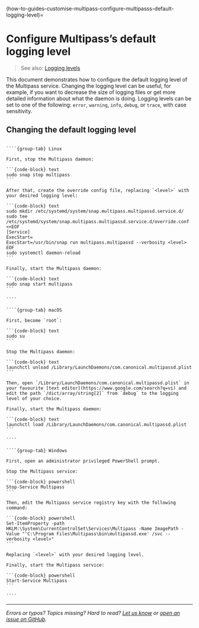 (how-to-guides-customise-multipass-configure-multipasss-default-logging-level)=
# Configure Multipass’s default logging level

> See also: [Logging levels](/reference/logging-levels)

This document demonstrates how to configure the default logging level of the Multipass service. Changing the logging level can be useful, for example, if you want to decrease the size of logging files or get more detailed information about what the daemon is doing. Logging levels can be set to one of the following: `error`, `warning`, `info`, `debug`, or `trace`, with case sensitivity.

## Changing the default logging level

`````{tabs}

````{group-tab} Linux

First, stop the Multipass daemon:

```{code-block} text
sudo snap stop multipass
```

After that, create the override config file, replacing `<level>` with your desired logging level:

```{code-block} text
sudo mkdir /etc/systemd/system/snap.multipass.multipassd.service.d/
sudo tee /etc/systemd/system/snap.multipass.multipassd.service.d/override.conf <<EOF
[Service]
ExecStart=
ExecStart=/usr/bin/snap run multipass.multipassd --verbosity <level>
EOF
sudo systemctl daemon-reload
```

Finally, start the Multipass daemon:

```{code-block} text
sudo snap start multipass
```

````

````{group-tab} macOS

First, become `root`:

```{code-block} text
sudo su
```

Stop the Multipass daemon:

```{code-block} text
launchctl unload /Library/LaunchDaemons/com.canonical.multipassd.plist
```

Then, open `/Library/LaunchDaemons/com.canonical.multipassd.plist` in your favourite [text editor](https://www.google.com/search?q=vi) and edit the path `/dict/array/string[2]` from `debug` to the logging level of your choice.

Finally, start the Multipass daemon:

```{code-block} text
launchctl load /Library/LaunchDaemons/com.canonical.multipassd.plist
```

````

````{group-tab} Windows

First, open an administrator privileged PowerShell prompt.

Stop the Multipass service:

```{code-block} powershell
Stop-Service Multipass
```

Then, edit the Multipass service registry key with the following command:

```{code-block} powershell
Set-ItemProperty -path HKLM:\System\CurrentControlSet\Services\Multipass -Name ImagePath -Value "'C:\Program Files\Multipass\bin\multipassd.exe' /svc --verbosity <level>"
```

Replacing `<level>` with your desired logging level.

Finally, start the Multipass service:

```{code-block} powershell
Start-Service Multipass
```

````

`````

---

*Errors or typos? Topics missing? Hard to read? <a href="https://docs.google.com/forms/d/e/1FAIpQLSd0XZDU9sbOCiljceh3rO_rkp6vazy2ZsIWgx4gsvl_Sec4Ig/viewform?usp=pp_url&entry.317501128=https://canonical.com/multipass/docs/configure-multipass-default-logging-level" target="_blank">Let us know</a> or <a href="https://github.com/canonical/multipass/issues/new/choose" target="_blank">open an issue on GitHub</a>.*
